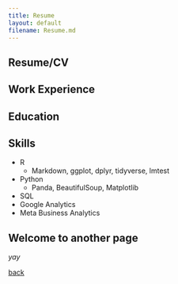```yaml
---
title: Resume
layout: default
filename: Resume.md
---
```


## Resume/CV

## Work Experience

## Education

## Skills
- R
  + Markdown, ggplot, dplyr, tidyverse, lmtest
- Python
  + Panda, BeautifulSoup, Matplotlib
- SQL
- Google Analytics
- Meta Business Analytics

## Welcome to another page

_yay_

[back](./)
